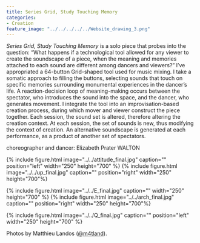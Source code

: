 ```yaml
---
title: Series Grid, Study Touching Memory
categories:
- Creation
feature_image: "../../../../../Website_drawing_3.png"
---
```


*Series Grid, Study Touching Memory* is a solo piece that probes into the question: “What happens if a technological tool allowed for any viewer to create the soundscape of a piece, when the meaning and memories attached to each sound are different among dancers and viewers?” I’ve appropriated a 64-button Grid-shaped tool used for music mixing. I take a somatic approach to filling the buttons, selecting sounds that touch on specific memories surrounding monumental experiences in the dancer’s life. A reaction-decision loop of meaning-making occurs between the spectator, who introduces the sound into the space, and the dancer, who generates movement. I integrate the tool into an improvisation-based creation process, during which mover and viewer construct the piece together. Each session, the sound set is altered, therefore altering the creation context. At each session, the set of sounds is new, thus modifying the context of creation. An alternative soundscape is generated at each performance, as a product of another set of spectators.

choreographer and dancer: Elizabeth Prater WALTON 

{% include figure.html image="../../attitude_final.jpg" caption="" position="left" width="250" height="700" %} {% include figure.html image="../../up_final.jpg" caption="" position="right" width="250" height="700"%}

{% include figure.html image="../../E_final.jpg" caption="" width="250" height="700" %} {% include figure.html image="../../arch_final.jpg" caption="" position="right" width="250" height="700"%}

{% include figure.html image="../../Q_final.jpg" caption="" position="left" width="250" height="700" %}

Photos by Matthieu Landos ([@m4tland](https://www.instagram.com/m4tland/)).

